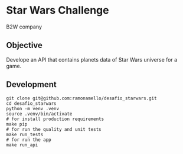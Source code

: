 # Star Wars Challenge
B2W company

## Objective

Develope an API that contains planets data of Star Wars universe for a game.

## Development

```
git clone git@github.com:ramonamello/desafio_starwars.git
cd desafio_starwars
python -m venv .venv
source .venv/bin/activate
# for install production requirements
make pip
# for run the quality and unit tests
make run_tests
# for run the app
make run_api
```
